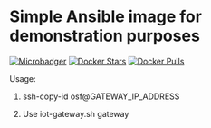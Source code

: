 # Simple Ansible image for demonstration purposes

[![Microbadger](https://images.microbadger.com/badges/image/opensourcefoundries/ansible-docker.svg)](http://microbadger.com/images/opensourcefoundries/ansible-docker "Image size")
[![Docker Stars](https://img.shields.io/docker/stars/opensourcefoundries/ansible-docker.svg?maxAge=86400)](https://hub.docker.com/r/opensourcefoundries/ansible-docker/)
[![Docker Pulls](https://img.shields.io/docker/pulls/opensourcefoundries/ansible-docker.svg?maxAge=86400)](https://hub.docker.com/r/opensourcefoundries/ansible-docker/)

Usage:

1. ssh-copy-id osf@GATEWAY_IP_ADDRESS

2. Use iot-gateway.sh gateway
